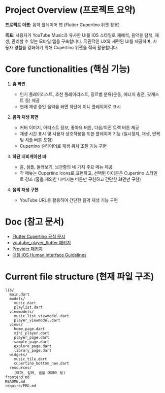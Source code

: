 # Project Overview (프로젝트 요약)

**프로젝트 이름**: 음악 플레이어 앱 (Flutter Cupertino 위젯 활용)

**목표**: 사용자가 YouTube Music과 유사한 UI를 iOS 스타일로 재해석, 음악을 탐색, 재생, 관리할 수 있는 모바일 앱을 구축합니다. 직관적인 UX와 세련된 UI를 제공하며, 사용자 경험을 강화하기 위해 Cupertino 위젯을 적극 활용합니다.

# Core functionalities (핵심 기능)

1. **홈 화면**
   - 인기 플레이리스트, 추천 플레이리스트, 장르별 분류(운동, 에너지 충전, 팟캐스트 등) 제공
   - 현재 재생 중인 음악을 화면 하단에 미니 플레이어로 표시

2. **음악 재생 화면**
   - 커버 이미지, 아티스트 정보, 좋아요 버튼, 다음/이전 트랙 버튼 제공
   - 재생 시간 표시 및 사용자 상호작용을 위한 플레이어 기능 (일시정지, 재생, 반복 및 셔플 버튼 포함)
   - Cupertino 슬라이더로 재생 위치 조절 기능 구현

3. **하단 네비게이션 바**
   - 홈, 샘플, 둘러보기, 보관함의 네 가지 주요 메뉴 제공
   - 각 메뉴는 Cupertino Icons로 표현하고, 선택된 아이콘은 Cupertino 스타일로 강조 (홈을 제외한 나머지는 버튼만 구현하고 간단한 화면만 구현)

4. **음악 재생 구현**
   - YouTube URL을 활용하여 간단한 음악 재생 기능 구현

# Doc (참고 문서)

- [Flutter Cupertino 공식 문서](https://docs.flutter.dev/ui/cupertino)
- [youtube_player_flutter 패키지](https://pub.dev/packages/youtube_player_flutter)
- [Provider 패키지](https://pub.dev/packages/provider)
- [애플 iOS Human Interface Guidelines](https://developer.apple.com/design/human-interface-guidelines/ios/overview/themes/)

# Current file structure (현재 파일 구조)

```
lib/
  main.dart
  models/
    music.dart
    playlist.dart
  viewmodels/
    music_list_viewmodel.dart
    player_viewmodel.dart
  views/
    home_page.dart
    mini_player.dart
    player_page.dart
    sample_page.dart
    explore_page.dart
    library_page.dart
  widgets/
    music_tile.dart
    cupertino_bottom_nav.dart
  resources/
    (테마, 컬러, 샘플 데이터 등)
frontend.md
README.md
require/PRD.md
